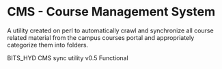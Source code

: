 CMS - Course Management System
=============================
A utility created on perl to automatically crawl and synchronize all course related material from the campus courses
portal and appropriately categorize them into folders. 

BITS_HYD CMS sync utility v0.5 Functional
